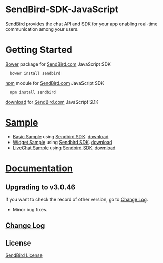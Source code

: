 SendBird-SDK-JavaScript
===========

[SendBird](https://sendbird.com) provides the chat API and SDK for your app enabling real-time communication among your users.  


# Getting Started  

[Bower](http://bower.io) package for [SendBird.com](https://sendbird.com) JavaScript SDK  

      bower install sendbird


[npm](https://www.npmjs.com/package/sendbird) module for [SendBird.com](https://sendbird.com) JavaScript SDK  

      npm install sendbird


[download](https://github.com/smilefam/SendBird-SDK-JavaScript) for [SendBird.com](https://sendbird.com) JavaScript SDK  


# [Sample](https://github.com/smilefam/SendBird-JavaScript)  

 * [Basic Sample](https://sample.sendbird.com) using [Sendbird SDK](https://github.com/smilefam/SendBird-SDK-JavaScript). [download](https://github.com/smilefam/SendBird-JavaScript/tree/master/web-sample)    
 * [Widget Sample](https://sample.sendbird.com/widget) using [Sendbird SDK](https://github.com/smilefam/SendBird-SDK-JavaScript). [download](https://github.com/smilefam/SendBird-JavaScript/tree/master/web-widget)    
 * [LiveChat Sample](https://sample.sendbird.com/livechat) using [Sendbird SDK](https://github.com/smilefam/SendBird-SDK-JavaScript). [download](https://github.com/smilefam/SendBird-JavaScript/tree/master/web-live-chat)    
  

# [Documentation](https://docs.sendbird.com/javascript)


## Upgrading to v3.0.46
 If you want to check the record of other version, go to [Change Log](https://github.com/smilefam/SendBird-SDK-JavaScript/blob/master/CHANGELOG.md).
 * Minor bug fixes.      

  
## [Change Log](https://github.com/smilefam/SendBird-SDK-JavaScript/blob/master/CHANGELOG.md)    


## License
[SendBird License](https://github.com/smilefam/SendBird-SDK-JavaScript/blob/master/LICENSE.md)  


